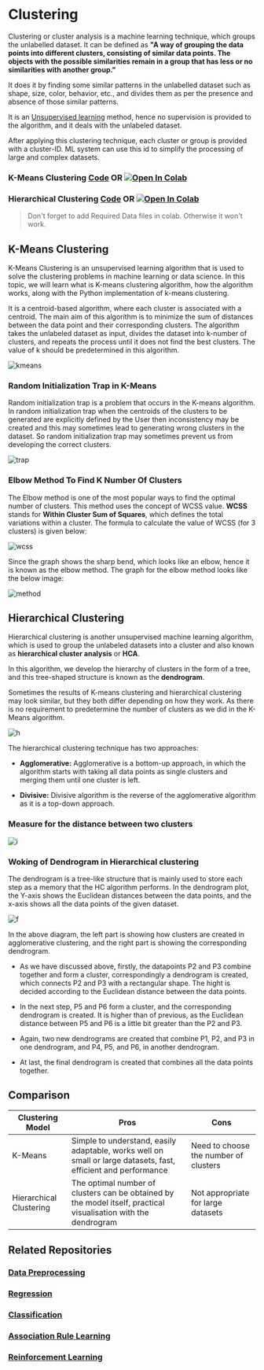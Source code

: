 # Clustering

Clustering or cluster analysis is a machine learning technique, which groups the unlabelled dataset. It can be defined as **"A way of grouping the data points into different clusters, consisting of similar data points. The objects with the possible similarities remain in a group that has less or no similarities with another group."**

It does it by finding some similar patterns in the unlabelled dataset such as shape, size, color, behavior, etc., and divides them as per the presence and absence of those similar patterns.

It is an [Unsupervised learning](https://en.wikipedia.org/wiki/Unsupervised_learning) method, hence no supervision is provided to the algorithm, and it deals with the unlabeled dataset.

After applying this clustering technique, each cluster or group is provided with a cluster-ID. ML system can use this id to simplify the processing of large and complex datasets.

### K-Means Clustering [Code](https://github.com/anupam215769/Clustering-ML/blob/main/K-Means%20Clustering/k_means_clustering.ipynb) OR <a href="https://colab.research.google.com/github/anupam215769/Clustering-ML/blob/main/K-Means%20Clustering/k_means_clustering.ipynb"><img src="https://colab.research.google.com/assets/colab-badge.svg" alt="Open In Colab"></a>

### Hierarchical Clustering [Code](https://github.com/anupam215769/Clustering-ML/blob/main/Hierarchical%20Clustering/hierarchical_clustering.ipynb) OR <a href="https://colab.research.google.com/github/anupam215769/Clustering-ML/blob/main/Hierarchical%20Clustering/hierarchical_clustering.ipynb"><img src="https://colab.research.google.com/assets/colab-badge.svg" alt="Open In Colab"></a>

> Don't forget to add Required Data files in colab. Otherwise it won't work.


## K-Means Clustering

K-Means Clustering is an unsupervised learning algorithm that is used to solve the clustering problems in machine learning or data science. In this topic, we will learn what is K-means clustering algorithm, how the algorithm works, along with the Python implementation of k-means clustering.

It is a centroid-based algorithm, where each cluster is associated with a centroid. The main aim of this algorithm is to minimize the sum of distances between the data point and their corresponding clusters.
The algorithm takes the unlabeled dataset as input, divides the dataset into k-number of clusters, and repeats the process until it does not find the best clusters. The value of k should be predetermined in this algorithm.

![kmeans](https://i.imgur.com/9l2R8Ck.png)

### Random Initialization Trap in K-Means

Random initialization trap is a problem that occurs in the K-means algorithm. In random initialization trap when the centroids of the clusters to be generated are explicitly defined by the User then inconsistency may be created and this may sometimes lead to generating wrong clusters in the dataset. So random initialization trap may sometimes prevent us from developing the correct clusters. 

![trap](https://i.imgur.com/UNvqxTw.jpg)


### Elbow Method To Find K Number Of Clusters

The Elbow method is one of the most popular ways to find the optimal number of clusters. This method uses the concept of WCSS value. **WCSS** stands for **Within Cluster Sum of Squares**, which defines the total variations within a cluster. The formula to calculate the value of WCSS (for 3 clusters) is given below:

![wcss](https://i.imgur.com/T2eyDAy.png)

Since the graph shows the sharp bend, which looks like an elbow, hence it is known as the elbow method. The graph for the elbow method looks like the below image:

![method](https://i.imgur.com/i78nH4n.png)


## Hierarchical Clustering

Hierarchical clustering is another unsupervised machine learning algorithm, which is used to group the unlabeled datasets into a cluster and also known as **hierarchical cluster analysis** or **HCA**.

In this algorithm, we develop the hierarchy of clusters in the form of a tree, and this tree-shaped structure is known as the **dendrogram**.

Sometimes the results of K-means clustering and hierarchical clustering may look similar, but they both differ depending on how they work. As there is no requirement to predetermine the number of clusters as we did in the K-Means algorithm.

![h](https://i.imgur.com/WNlHV9I.png)

The hierarchical clustering technique has two approaches:

- **Agglomerative:** Agglomerative is a bottom-up approach, in which the algorithm starts with taking all data points as single clusters and merging them until one cluster is left.

- **Divisive:** Divisive algorithm is the reverse of the agglomerative algorithm as it is a top-down approach.

### Measure for the distance between two clusters

![i](https://i.imgur.com/tLIbjQi.png)


### Woking of Dendrogram in Hierarchical clustering

The dendrogram is a tree-like structure that is mainly used to store each step as a memory that the HC algorithm performs. In the dendrogram plot, the Y-axis shows the Euclidean distances between the data points, and the x-axis shows all the data points of the given dataset.

![f](https://i.imgur.com/u9h18GM.jpg)

In the above diagram, the left part is showing how clusters are created in agglomerative clustering, and the right part is showing the corresponding dendrogram.

- As we have discussed above, firstly, the datapoints P2 and P3 combine together and form a cluster, correspondingly a dendrogram is created, which connects P2 and P3 with a rectangular shape. The hight is decided according to the Euclidean distance between the data points.

- In the next step, P5 and P6 form a cluster, and the corresponding dendrogram is created. It is higher than of previous, as the Euclidean distance between P5 and P6 is a little bit greater than the P2 and P3.

- Again, two new dendrograms are created that combine P1, P2, and P3 in one dendrogram, and P4, P5, and P6, in another dendrogram.

- At last, the final dendrogram is created that combines all the data points together.


## Comparison

| Clustering Model        | Pros                                                                                                            | Cons                                  |
|-------------------------|-----------------------------------------------------------------------------------------------------------------|---------------------------------------|
| K-Means                 | Simple to understand, easily adaptable, works well on small or large datasets, fast, efficient and performance  | Need to choose the number of clusters |
| Hierarchical Clustering | The optimal number of clusters can be obtained by the model itself, practical visualisation with the dendrogram | Not appropriate for large datasets    |


## Related Repositories

### [Data Preprocessing](https://github.com/anupam215769/Data-Preprocessing-ML)

### [Regression](https://github.com/anupam215769/Regression-ML)

### [Classification](https://github.com/anupam215769/Classification-ML)

### [Association Rule Learning](https://github.com/anupam215769/Association-Rule-Learning-ML)

### [Reinforcement Learning](https://github.com/anupam215769/Reinforcement-Learning-ML)


